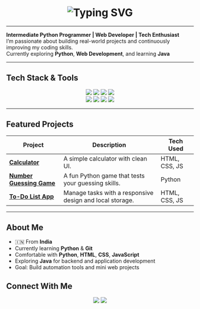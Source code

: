 
<h1 align="center">
  <img src="https://readme-typing-svg.demolab.com?font=Fira+Code&size=30&duration=3000&pause=1000&color=FF6B81&center=true&vCenter=true&width=600&lines=Hi%2C+I'm+Tarun!;Python+Developer;Web+Developer;Tech+Enthusiast" alt="Typing SVG" />
</h1>

---

**Intermediate Python Programmer | Web Developer | Tech Enthusiast**  
I’m passionate about building real-world projects and continuously improving my coding skills.  
Currently exploring **Python**, **Web Development**, and learning **Java** 

---

## Tech Stack & Tools

<p align="center">
  <img src="https://img.shields.io/badge/Python-3776AB?style=for-the-badge&logo=python&logoColor=white" />
  <img src="https://img.shields.io/badge/Git-F05032?style=for-the-badge&logo=git&logoColor=white" />
  <img src="https://img.shields.io/badge/GitHub-181717?style=for-the-badge&logo=github" />
  <img src="https://img.shields.io/badge/VS%20Code-007ACC?style=for-the-badge&logo=visualstudiocode&logoColor=white" />
  <br/>
  <img src="https://img.shields.io/badge/HTML5-E34F26?style=for-the-badge&logo=html5&logoColor=white" />
  <img src="https://img.shields.io/badge/CSS3-1572B6?style=for-the-badge&logo=css3&logoColor=white" />
  <img src="https://img.shields.io/badge/JavaScript-F7DF1E?style=for-the-badge&logo=javascript&logoColor=black" />
  <img src="https://img.shields.io/badge/Java-007396?style=for-the-badge&logo=java&logoColor=white" />
</p>

---

## Featured Projects

| Project | Description | Tech Used |
|----------|--------------|-----------|
|  [**Calculator**](https://github.com/royalkingtarun2007-commits/first-git-project) | A simple calculator with clean UI. | HTML, CSS, JS |
|  [**Number Guessing Game**](https://github.com/royalkingtarun2007-commits/Number_Guessing_Game) | A fun Python game that tests your guessing skills. | Python |
|  [**To-Do List App**](https://github.com/royalkingtarun2007-commits/To_Do_List/blob/main/index.html) | Manage tasks with a responsive design and local storage. | HTML, CSS, JS |

---

## About Me

- 🇮🇳 From **India**  
-  Currently learning **Python** & **Git**  
-  Comfortable with **Python**, **HTML**, **CSS**, **JavaScript**  
-  Exploring **Java** for backend and application development  
-  Goal: Build automation tools and mini web projects  



## Connect With Me

<p align="center">
  <a href="mailto:royalkingtarun.2007@gmail.com"><img src="https://img.shields.io/badge/Email-D14836?style=for-the-badge&logo=gmail&logoColor=white" /></a>
  <a href="https://github.com/royalkingtarun2007-commits"><img src="https://img.shields.io/badge/GitHub-181717?style=for-the-badge&logo=github" /></a>
</p>
